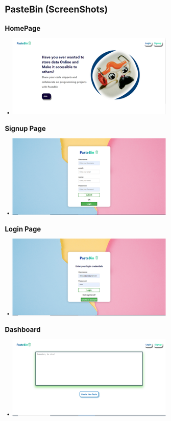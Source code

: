 # PasteBin (ScreenShots)

## HomePage

- ![Homepage image](./frontend/public/Assets/Img/Homepage.png)

## Signup Page

- ![Signupform image](./frontend/public/Assets/Img/signuppage.png)

## Login Page

- ![Loginform image](./frontend/public/Assets/Img/Loginpage.png)

## Dashboard

- ![dashboard image](./frontend/public/Assets/Img/dashboardpage.png)
